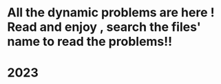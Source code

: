 # All the dynamic problems are here ! Read and enjoy , search the files' name to read the problems!!
# 2023
